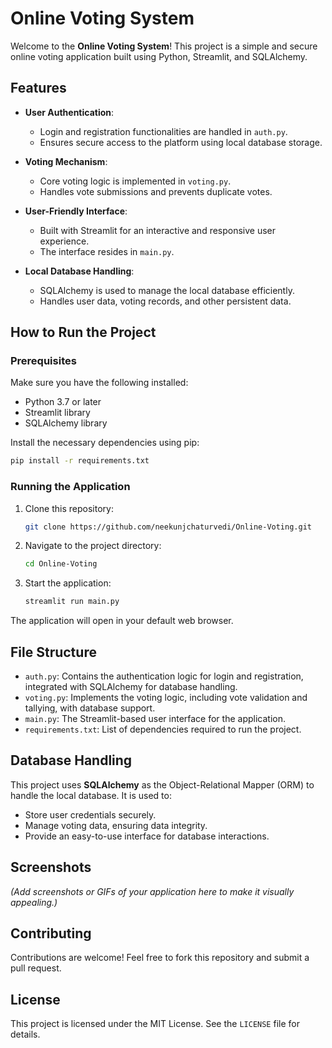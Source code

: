 # Online Voting System

Welcome to the **Online Voting System**! This project is a simple and secure online voting application built using Python, Streamlit, and SQLAlchemy.

## Features

- **User Authentication**: 
  - Login and registration functionalities are handled in `auth.py`.
  - Ensures secure access to the platform using local database storage.

- **Voting Mechanism**:
  - Core voting logic is implemented in `voting.py`.
  - Handles vote submissions and prevents duplicate votes.

- **User-Friendly Interface**:
  - Built with Streamlit for an interactive and responsive user experience.
  - The interface resides in `main.py`.

- **Local Database Handling**:
  - SQLAlchemy is used to manage the local database efficiently.
  - Handles user data, voting records, and other persistent data.

## How to Run the Project

### Prerequisites

Make sure you have the following installed:

- Python 3.7 or later
- Streamlit library
- SQLAlchemy library

Install the necessary dependencies using pip:

```bash
pip install -r requirements.txt
```

### Running the Application

1. Clone this repository:
   ```bash
   git clone https://github.com/neekunjchaturvedi/Online-Voting.git
   ```
2. Navigate to the project directory:
   ```bash
   cd Online-Voting
   ```
3. Start the application:
   ```bash
   streamlit run main.py
   ```

The application will open in your default web browser.

## File Structure

- `auth.py`: Contains the authentication logic for login and registration, integrated with SQLAlchemy for database handling.
- `voting.py`: Implements the voting logic, including vote validation and tallying, with database support.
- `main.py`: The Streamlit-based user interface for the application.
- `requirements.txt`: List of dependencies required to run the project.

## Database Handling

This project uses **SQLAlchemy** as the Object-Relational Mapper (ORM) to handle the local database. It is used to:

- Store user credentials securely.
- Manage voting data, ensuring data integrity.
- Provide an easy-to-use interface for database interactions.

## Screenshots

*(Add screenshots or GIFs of your application here to make it visually appealing.)*

## Contributing

Contributions are welcome! Feel free to fork this repository and submit a pull request.

## License

This project is licensed under the MIT License. See the `LICENSE` file for details.

